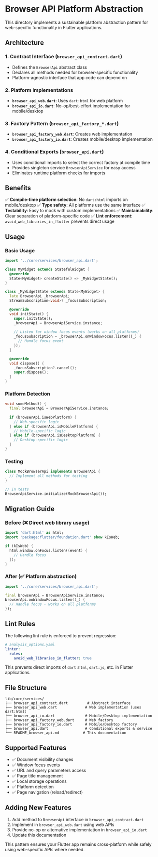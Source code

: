 # Browser API Platform Abstraction

This directory implements a sustainable platform abstraction pattern for web-specific functionality in Flutter applications.

## Architecture

### 1. Contract Interface (`browser_api_contract.dart`)
- Defines the `BrowserApi` abstract class
- Declares all methods needed for browser-specific functionality
- Platform-agnostic interface that app code can depend on

### 2. Platform Implementations
- **`browser_api_web.dart`**: Uses `dart:html` for web platform
- **`browser_api_io.dart`**: No-op/best-effort implementation for mobile/desktop

### 3. Factory Pattern (`browser_api_factory_*.dart`)
- **`browser_api_factory_web.dart`**: Creates web implementation
- **`browser_api_factory_io.dart`**: Creates mobile/desktop implementation

### 4. Conditional Exports (`browser_api.dart`)
- Uses conditional imports to select the correct factory at compile time
- Provides singleton service `BrowserApiService` for easy access
- Eliminates runtime platform checks for imports

## Benefits

✅ **Compile-time platform selection**: No `dart:html` imports on mobile/desktop
✅ **Type safety**: All platforms use the same interface
✅ **Testability**: Easy to mock with custom implementations
✅ **Maintainability**: Clear separation of platform-specific code
✅ **Lint enforcement**: `avoid_web_libraries_in_flutter` prevents direct usage

## Usage

### Basic Usage
```dart
import '../core/services/browser_api.dart';

class MyWidget extends StatefulWidget {
  @override
  State<MyWidget> createState() => _MyWidgetState();
}

class _MyWidgetState extends State<MyWidget> {
  late BrowserApi _browserApi;
  StreamSubscription<void>? _focusSubscription;

  @override
  void initState() {
    super.initState();
    _browserApi = BrowserApiService.instance;
    
    // Listen for window focus events (works on all platforms)
    _focusSubscription = _browserApi.onWindowFocus.listen((_) {
      // Handle focus event
    });
  }

  @override
  void dispose() {
    _focusSubscription?.cancel();
    super.dispose();
  }
}
```

### Platform Detection
```dart
void someMethod() {
  final browserApi = BrowserApiService.instance;
  
  if (browserApi.isWebPlatform) {
    // Web-specific logic
  } else if (browserApi.isMobilePlatform) {
    // Mobile-specific logic
  } else if (browserApi.isDesktopPlatform) {
    // Desktop-specific logic
  }
}
```

### Testing
```dart
class MockBrowserApi implements BrowserApi {
  // Implement all methods for testing
}

// In tests
BrowserApiService.initialize(MockBrowserApi());
```

## Migration Guide

### Before (❌ Direct web library usage)
```dart
import 'dart:html' as html;
import 'package:flutter/foundation.dart' show kIsWeb;

if (kIsWeb) {
  html.window.onFocus.listen((event) {
    // Handle focus
  });
}
```

### After (✅ Platform abstraction)
```dart
import '../core/services/browser_api.dart';

final browserApi = BrowserApiService.instance;
browserApi.onWindowFocus.listen((_) {
  // Handle focus - works on all platforms
});
```

## Lint Rules

The following lint rule is enforced to prevent regression:

```yaml
# analysis_options.yaml
linter:
  rules:
    avoid_web_libraries_in_flutter: true
```

This prevents direct imports of `dart:html`, `dart:js`, etc. in Flutter applications.

## File Structure

```
lib/core/services/
├── browser_api_contract.dart         # Abstract interface
├── browser_api_web.dart             # Web implementation (uses dart:html)
├── browser_api_io.dart              # Mobile/Desktop implementation
├── browser_api_factory_web.dart     # Web factory
├── browser_api_factory_io.dart      # Mobile/Desktop factory
├── browser_api.dart                 # Conditional exports & service
└── README_browser_api.md           # This documentation
```

## Supported Features

- ✅ Document visibility changes
- ✅ Window focus events
- ✅ URL and query parameters access
- ✅ Page title management
- ✅ Local storage operations
- ✅ Platform detection
- ✅ Page navigation (reload/redirect)

## Adding New Features

1. Add method to `BrowserApi` interface in `browser_api_contract.dart`
2. Implement in `browser_api_web.dart` using web APIs
3. Provide no-op or alternative implementation in `browser_api_io.dart`
4. Update this documentation

This pattern ensures your Flutter app remains cross-platform while safely using web-specific APIs where needed.